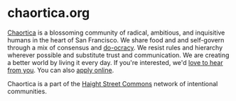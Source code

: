 # chaortica.org

[Chaortica](http://chaortica.org) is a blossoming community of radical, ambitious, and inquisitive humans in the heart of San Francisco. We share food and and self-govern through a mix of consensus and [do-ocracy](https://communitywiki.org/DoOcracy). We resist rules and hierarchy wherever possible and substitute trust and communication. We are creating a better world by living it every day. If you're interested, we'd [love to hear from you](https://chaortica.typeform.com/to/ZqMsFu). You can also [apply online](https://chaortica.typeform.com/to/YBr18i).

Chaortica is a part of the [Haight Street Commons](http://haight-st-commons.org) network of intentional communities.
